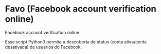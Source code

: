 # Favo (Facebook account verification online)

Facebook account verification online

Esse script Python3 permite a descoberta de status (conta ativa/conta desativada) de usuarios do Facebook.
